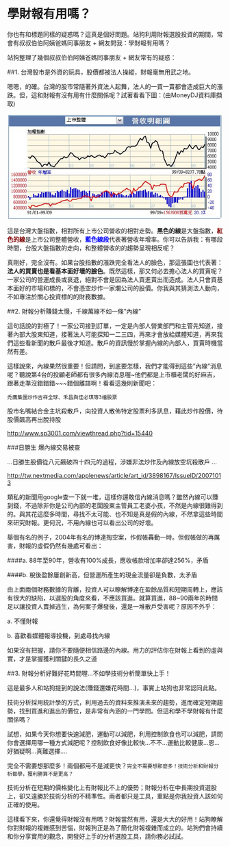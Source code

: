 # 學財報有用嗎？


你也有和標題同樣的疑惑嗎？這真是個好問題。站狗利用財報選股投資的期間，常會有叔叔伯伯阿姨爸媽同事朋友 + 網友問我：學財報有用嗎？

站狗整理了幾個叔叔伯伯阿姨爸媽同事朋友 + 網友常有的疑惑：


##1. 台灣股市是外資的玩具，股價都被法人操縱，財報毫無用武之地。

嗯嗯，的確。台灣的股市常隨著外資法人起舞，法人的一買一賣都會造成巨大的漲跌。但，這和財報有沒有用有什麼關係呢？試著看看下圖：(由MoneyDJ資料庫擷取)

![](images/index-sales2.jpg)


<p>這是台灣大盤指數，相對所有上市公司營收的相對走勢。<strong>黑色的線</strong>是大盤指數，<strong><span style="color: #800000;">紅色的線</span></strong>是上市公司整體營收，<strong><span style="color: #0000ff;">藍色線段</span></strong>代表著營收年增率。你可以告訴我：有哪段時間，台股大盤指數的走向，和整體營收的的趨勢呈現相反呢？</p>


<p>真剛好，完全沒有。如果台股指數的漲跌完全看法人的臉色，那這張圖也代表著：<strong>法人的買賣也是看基本面好壞的臉色</strong>。既然這樣，那又何必去擔心法人的買賣呢？一家公司的營運成長或衰退，絕對不會是因為法人買進賣出而造成。法人只會買基本面好的市場和標的，不會憑空炒作一家爛公司的股價。你我與其猜測法人動向，不如專注於關心投資標的的財務數據。</p>


##2.  財報分析賺錢太慢，千線萬線不如一條”內線”

這句話說的對極了！一家公司接到訂單，一定是內部人營業部門和主管先知道，接著內部大股東知道，接著法人可能探知一二三四，再來才會放給媒體知道，再來我們這些看新聞的散戶最後才知道。散戶的資訊慢於掌握內線的內部人，買賣時機當然有差。

這樣說來，內線果然很重要！但請問，到底要怎樣，我們才能得到這些”內線”消息呢？聽說第4台的投顧老師都有很多內線消息喔~他們都是上市櫃老闆的好麻吉，跟著走準沒錯錯錯~~~錯個離譜啊！看看這幾則新聞吧：

`禿鷹集團炒作吉祥全球、禾昌與佳必琪等3檔股票`

股市名嘴結合金主坑殺散戶，向投資人散佈特定股票利多訊息，藉此炒作股價，待股價飆高再出脫持股

http://www.sp3001.com/viewthread.php?tid=15440

###日勝生 爆內線交易被查

…日勝生股價從八元飆破四十四元的過程，涉嫌非法炒作及內線放空坑殺散戶 …

http://tw.nextmedia.com/applenews/article/art_id/3898167/IssueID/20071013

類私的新聞用google查一下就一堆，這樣你還敢信內線消息嗎？雖然內線可以賺到錢，不過除非你是公司內部的老闆股東主管員工老婆小孩，不然是內線很難得到的。與其花這麼多時間，尋找不太可能、也不知是真是假的內線，不然拿這些時間來研究財報。更何況，不用內線也可以看出公司的好壞。

舉個有名的例子，2004年有名的博達掏空案，作假帳轟動一時。但假帳做的再厲害，財報的虛假仍然有幾處可看出：

####a. 88年至90年，營收有100%成長，應收帳款增加率卻達256%，矛盾

####b. 稅後盈餘屢創新高，但營運所產生的現金流量卻是負數，太矛盾

由上面兩個財務數據的背離，投資人可以瞭解博達在盈餘品質和短期周轉上，應該有很大的缺陷，以選股的角度來看，不應該買進。就算買進，88~90兩年的時間足以讓投資人賣掉逃生，為何案子爆發後，還是一堆散戶受害呢？原因不外乎：

a. 不懂財報

b. 喜歡看媒體報導投機，到處尋找內線

如果沒有把握，請你不要隨便相信路邊的內線。用力的評估你在財報上看到的虛與實，才是掌握獲利關鍵的長久之道

 

 

 

##3. 財報分析好難好花時間喔…不如學技術分析簡單快上手！

這是最多人和站狗提到的說法(賺錢還嫌花時間…)，事實上站狗也非常認同此點。

技術分析採用統計學的方式，利用過去的資料來推演未來的趨勢，進而確定短期趨勢，找到買進和進出的價位，是非常有內涵的一門學問。但這和學不學財報有什麼關係嗎？

試想，如果今天你想要快速減肥，運動可以減肥，利用控制飲食也可以減肥，請問你會選擇用哪一種方式減肥呢？控制飲食好像比較快…不不…運動比較健康…恩…好猶疑啊…真難選擇….

完全不需要想那麼多！兩個都用不是減更快？`完全不需要想那麼多！技術分析和財報分析都學，獲利勝算不是更高？`

技術分析在短期的價格變化上有財報比不上的優勢；財報分析在中長期投資選股上，卻又遠勝於技術分析的不精準性。兩者都只是工具，重點是你我投資人該如何正確的使用。

 

這樣看下來，你還覺得財報沒有用嗎？財報當然有用，還是大大的好用！站狗瞭解你對財報的複雜感到苦惱，財報狗正是為了簡化財報複雜而成立的。站狗們會持續和你分享實用的觀念，開發好上手的分析選股工具，請你務必試試。

